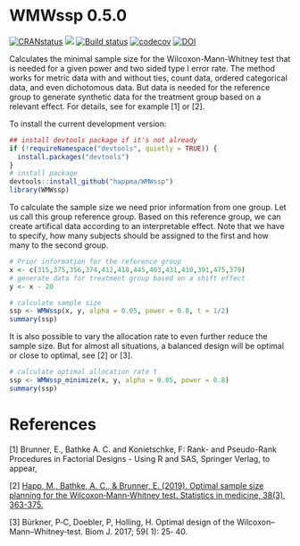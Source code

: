 # WMWssp 0.5.0

[![CRANstatus](https://www.r-pkg.org/badges/version/WMWssp)](https://cran.r-project.org/package=WMWssp)
[![](https://cranlogs.r-pkg.org/badges/WMWssp)](https://cran.r-project.org/package=WMWssp)
[![Build status](https://ci.appveyor.com/api/projects/status/1o3r47cxb7oejhpl?svg=true)](https://ci.appveyor.com/project/happma/wmwssp)
[![codecov](https://codecov.io/gh/happma/WMWssp/branch/master/graph/badge.svg)](https://codecov.io/gh/happma/WMWssp)
[![DOI](https://img.shields.io/badge/DOI-10.1002%2Fsim.7983-blue.svg)](http://dx.doi.org/10.1002/sim.7983)

Calculates the minimal sample size for the Wilcoxon-Mann-Whitney test that is needed for a given power and two sided type I error rate. The method works for metric data with and without ties, count data, ordered categorical data, and even dichotomous data. But data is needed for the reference group to generate synthetic data for the treatment group based on a relevant effect.
For details, see for example [1] or [2].

To install the current development version:

``` r
## install devtools package if it's not already
if (!requireNamespace("devtools", quietly = TRUE)) {
  install.packages("devtools")
}
# install package
devtools::install_github("happma/WMWssp")
library(WMWssp)
```

To calculate the sample size we need prior information from one group. Let us call this group reference group. Based on this reference group, we can create artifical data according to an interpretable effect. Note that we have to specify, how many subjects should be assigned to the first and how many to the second group.
``` r
# Prior information for the reference group
x <- c(315,375,356,374,412,418,445,403,431,410,391,475,379)
# generate data for treatment group based on a shift effect
y <- x - 20

# calculate sample size
ssp <- WMWssp(x, y, alpha = 0.05, power = 0.8, t = 1/2)
summary(ssp)
```
It is also possible to vary the allocation rate to even further reduce the sample size. But for almost all situations, a balanced design will be optimal or close to optimal, see [2] or [3].
``` r
# calculate optimal allocation rate t
ssp <- WMWssp_minimize(x, y, alpha = 0.05, power = 0.8)
summary(ssp)
```

# References

[1] Brunner, E., Bathke A. C. and Konietschke, F: Rank- and Pseudo-Rank Procedures in Factorial Designs - Using R and SAS, Springer Verlag, to appear,

[2] <a href=" https://doi.org/10.1002/sim.7983">Happ, M., Bathke, A. C., & Brunner, E. (2019). Optimal sample size planning for the Wilcoxon‐Mann‐Whitney test. Statistics in medicine, 38(3), 363-375.</a>

[3] Bürkner, P‐C, Doebler, P, Holling, H. Optimal design of the Wilcoxon–Mann–Whitney‐test. Biom J. 2017; 59( 1): 25‐ 40. 
